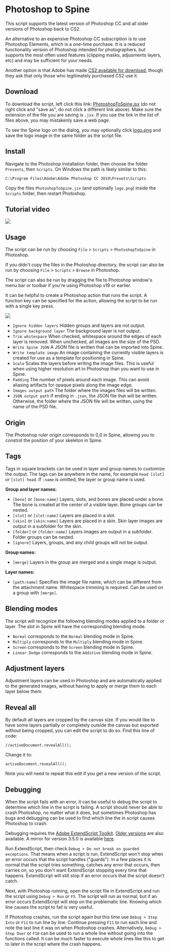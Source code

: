 # Photoshop to Spine

This script supports the latest version of Photoshop CC and all older versions of Photoshop back to CS2.

An alternative to an expensive Photoshop CC subscription is to use Photoshop Elements, which is a one-time purchase. It is a reduced functionality version of Photoshop intended for photographers, but supports the most often used features (clipping masks, adjusments layers, etc) and may be sufficient for your needs.

Another option is that Adobe has made [CS2 available for download](https://www.google.com/search?q=photoshop%20cs2%20download), though they ask that only those who legitimately purchased CS2 use it.

## Download

To download the script, left click this link: [PhotoshopToSpine.jsx](http://esotericsoftware.com/spine-scripts/PhotoshopToSpine.jsx) (do not right click and "save as", do not click a different link above). Make sure the extension of the file you are saving is `.jsx`. If you use the link in the list of files above, you may mistakenly save a web page.

To see the Spine logo on the dialog, you may optionally click [logo.png](http://esotericsoftware.com/spine-scripts/logo.png) and save the logo image in the same folder as the script file.

## Install

Navigate to the Photoshop installation folder, then choose the folder `Presents`, then `Scripts`. On Windows the path is likely similar to this:
```
C:\Program Files\Adobe\Adobe Photoshop CC 2019\Presets\Scripts
```

Copy the files `PhotoshopToSpine.jsx` (and optionally `logo.png`) inside the `Scripts` folder, then restart Photoshop.

## Tutorial video

[![](https://esotericsoftware.com/img/photoshop-yt-video-thumbnail.png)](https://youtu.be/p7yZET00GeE)

## Usage
The script can be run by choosing `File` > `Scripts` > `PhotoshopToSpine` in Photoshop.

If you didn't copy the files in the Photoshop directory, the script can also be run by choosing `File` > `Scripts` > `Browse` in Photoshop.

The script can also be run by dragging the file to Photoshop window's menu bar or toolbar if you're using Photoshop v19 or earlier.

It can be helpful to create a Photoshop action that runs the script. A function key can be specified for the action, allowing the script to be run with a single key press.

![](http://n4te.com/x/6818-OdSW.png)

* `Ignore hidden layers` Hidden groups and layers are not output.
* `Ignore background layer` The background layer is not output.
* `Trim whitespace` When checked, whitespace around the edges of each layer is removed. When unchecked, all images are the size of the PSD.
* `Write Spine JSON` A JSON file is written that can be imported into Spine.
* `Write template image` An image containing the currently visible layers is created for use as a template for positioning in Spine.
* `Scale` Scales the layers before writing the image files. This is useful when using higher resolution art in Photoshop than you want to use in Spine.
* `Padding` The number of pixels around each image. This can avoid aliasing artifacts for opaque pixels along the image edge.
* `Images output path` The folder where the images files will be written.
* `JSON output path` If ending in `.json`, the JSON file that will be  written. Otherwise, the folder where the JSON file will be written, using the name of the PSD file.

## Origin

The Photoshop ruler origin corresponds to 0,0 in Spine, allowing you to constrol the position of your skeleton in Spine.

## Tags

Tags in square brackets can be used in layer and group names to customize the output. The tags can be anywhere in the name, for example `head [slot]` or `[slot] head`. If `:name` is omitted, the layer or group name is used.

**Group and layer names:**
* `[bone]` or `[bone:name]`  Layers, slots, and bones are placed under a bone. The bone is created at the center of a visible layer. Bone groups can be nested.
* `[slot]` or `[slot:name]`  Layers are placed in a slot.
* `[skin]` or `[skin:name]`  Layers are placed in a skin. Skin layer images are output in a subfolder for the skin.
* `[folder]` or `[folder:name]`  Layers images are output in a subfolder. Folder groups can be nested.
* `[ignore]` Layers, groups, and any child groups will not be output.

**Group names:**
* `[merge]` Layers in the group are merged and a single image is output.

**Layer names:**
* `[path:name]` Specifies the image file name, which can be different from the attachment name. Whitespace trimming is required. Can be used on a group with `[merge]`.

## Blending modes

The script will recognize the following blending modes applied to a folder or layer. The slot in Spine will have the corresponding blending mode.

* `Normal` corresponds to the `Normal` blending mode in Spine.
* `Multiply` corresponds to the `Multiply` blending mode in Spine.
* `Screen` corresponds to the `Screen` blending mode in Spine.
* `Linear Dodge` corresponds to the `Additive` blending mode in Spine.

## Adjustment layers

Adjustment layers can be used in Photoshop and are automatically applied to the generated images, without having to apply or merge them to each layer below them.

## Reveal all

By default all layers are cropped by the canvas size. If you would like to have some layers partially or completely outside the canvas but exported without being cropped, you can edit the script to do so. Find this line of code:
```
//activeDocument.revealAll();
```
Change it to:
```
activeDocument.revealAll();
```
Note you will need to repeat this edit if you get a new version of the script.

## Debugging

When the script fails with an error, it can be useful to debug the script to determine which line in the script is failing. A script should never be able to crash Photoshop, no matter what it does, but sometimes Photoshop has bugs and debugging can be used to find which line the in script causes Photoshop to crash.

Debugging requires the [Adobe ExtendScript Toolkit](https://www.adobe.com/products/extendscript-toolkit.htmlESTK). [Older versions](https://www.adobe.com/devnet/scripting/estk.html) are also available. A mirror for version 3.5.0 is available [here](http://esotericsoftware.com/files/AdobeExtendScriptToolkit3.5.0-mul.zip).

Run ExtendScript, then check `Debug > Do not break on guarded exceptions`. That means when a script is run, ExtendScript won't stop when an error occurs that the script handles ("guards"). In a few places it is normal that the script tries something, catches any error that occurs, then carries on, so you don't want ExtendScript stopping every time that happens. ExtendScript will still stop if an error occurs that the script doesn't catch.

Next, with Photoshop running, open the script file in ExtendScript and run the script using `Debug > Run` or `F5`. The script will run as normal, but if an error occurs ExtendScript will stop on the problematic line. Knowing which line causes the script to fail is very useful.

If Photoshop crashes, run the script again but this time use `Debug > Step Into` or `F11` to run line by line. Continue pressing `F11` to run each line and note the last line it was on when Photoshop crashes. Alternatively, `Debug > Step Over` or `F10` can be used to run a whole line without going into the functions called. It can be much faster to execute whole lines like this to get to later in the script where the crash happens.
